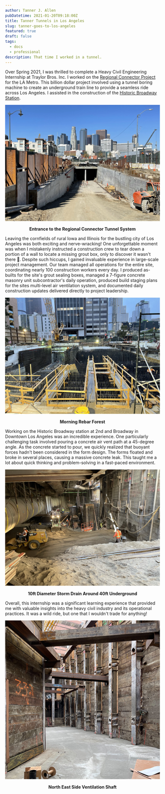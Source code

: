 ```yaml
---
author: Tanner J. Allen
pubDatetime: 2021-01-20T09:18:00Z
title: Tanner Tunnels in Los Angeles
slug: tanner-goes-to-los-angeles
featured: true
draft: false
tags:
  - docs
  - professional
description: That time I worked in a tunnel.
---
```


Over Spring 2021, I was thrilled to complete a Heavy Civil Engineering Internship at Traylor Bros. Inc. I worked on the [Regional Connector Project](https://en.wikipedia.org/wiki/Regional_Connector) for the LA Metro. This billion dollar project involved using a tunnel boring machine to create an underground train line to provide a seamless ride across Los Angeles. I assisted in the construction of the [Historic Broadway Station](https://en.wikipedia.org/wiki/Historic_Broadway_station).

![Regional Connector Entrance](../../assets/images/Traylor/regional-connector-entrance.jpeg)
**<div style="text-align: center;">Entrance to the Regional Connector Tunnel System</div>**

Leaving the cornfields of rural Iowa and Illinois for the bustling city of Los Angeles was both exciting and nerve-wracking! One unforgettable moment was when I mistakenly instructed a construction crew to tear down a portion of a wall to locate a missing grout box, only to discover it wasn't there 😬. Despite such hiccups, I gained invaluable experience in large-scale project management. Our team managed all operations for the entire site, coordinating nearly 100 construction workers every day. I produced as-builts for the site's grout sealing boxes, managed a 7-figure concrete masonry unit subcontractor's daily operation, produced build staging plans for the sites multi-level air ventilation system, and documented daily construction updates delivered directly to project leadership.

![Rebar Forest in the Morning](../../assets/images/Traylor/rebar-in-the-morning.jpeg)
**<div style="text-align: center;">Morning Rebar Forest</div>**

Working on the Historic Broadway station at 2nd and Broadway in Downtown Los Angeles was an incredible experience. One particularly challenging task involved pouring a concrete air vent path at a 45-degree angle. As the concrete started to pour, we quickly realized that buoyant forces hadn't been considered in the form design. The forms floated and broke in several places, causing a massive concrete leak. This taught me a lot about quick thinking and problem-solving in a fast-paced environment.

![Our Massive Storm Drain](../../assets/images/Traylor/storm-drain.jpeg)
**<div style="text-align: center;">10ft Diameter Storm Drain Around 40ft Underground</div>**

Overall, this internship was a significant learning experience that provided me with valuable insights into the heavy civil industry and its operational practices. It was a wild ride, but one that I wouldn't trade for anything!

![Poured Ventilation Shaft in Shoring](../../assets/images/Traylor/poured-shoring.jpg)
**<div style="text-align: center;">North East Side Ventilation Shaft</div>**